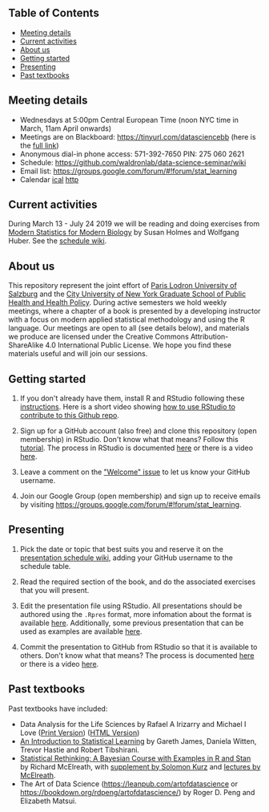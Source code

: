 ## Table of Contents

- [Meeting details](#meeting-details)
- [Current activities](#current-activities)
- [About us](#about-us)
- [Getting started](#getting-started)
- [Presenting](#presenting)
- [Past textbooks](#past-textbooks)

## Meeting details

* Wednesdays at 5:00pm Central European Time (noon NYC time in March, 11am April onwards)
* Meetings are on Blackboard: https://tinyurl.com/datasciencebb (here is the [full link](https://us.bbcollab.com/collab/ui/session/guest/d3d0f258a0154bc885fd22cb7ae8a86f))
* Anonymous dial-in phone access: 571-392-7650 PIN: 275 060 2621
* Schedule: https://github.com/waldronlab/data-science-seminar/wiki
* Email list: https://groups.google.com/forum/#!forum/stat_learning
* Calendar [ical](https://calendar.google.com/calendar/ical/094jn99q1meuq01gmtn7ipo0ts%40group.calendar.google.com/public/basic.ics) [http](https://calendar.google.com/calendar/embed?src=094jn99q1meuq01gmtn7ipo0ts%40group.calendar.google.com&ctz=America%2FNew_York)

## Current activities

During March 13 - July 24 2019 we will be reading and doing exercises from
[Modern Statistics for Modern Biology](http://web.stanford.edu/class/bios221/book/) by Susan Holmes and Wolfgang Huber. See the [schedule
wiki](https://github.com/waldronlab/data-science-seminar/wiki).

## About us

This repository represent the joint effort of [Paris Lodron University
of Salzburg](https://www.uni-salzburg.at/index.php?id=52) and the
[City University of New York Graduate School of Public Health and
Health Policy](http://sph.cuny.edu/). During active semesters we hold
weekly meetings, where a chapter of a book is presented by a
developing instructor with a focus on modern applied statistical
methodology and using the R language. Our meetings are open to all
(see details below), and materials we produce are licensed under the Creative
Commons Attribution-ShareAlike 4.0 International Public License. We
hope you find these materials useful and will join our sessions.

## Getting started

1. If you don't already have them, install R and RStudio following
these
[instructions](https://www.ics.uci.edu/~jutts/110/InstallingRandRStudio.pdf). Here
is a short video showing [how to use RStudio to contribute to this
Github repo](http://youtu.be/uHYcDQDbMY8).

2. Sign up for a GitHub account (also free) and clone this repository
(open membership) in RStudio. Don't know what that means? Follow this
[tutorial](https://try.github.io/levels/1/challenges/1). The process
in RStudio is documented
[here](https://support.rstudio.com/hc/en-us/articles/200532077-Version-Control-with-Git-and-SVN)
or there is a video
[here](https://www.rstudio.com/resources/webinars/rstudio-essentials-webinar-series-managing-part-2/).

3. Leave a comment on the ["Welcome"
issue](https://github.com/waldronlab/data-science-seminar/issues/1) to
let us know your GitHub username.

4. Join our Google Group (open membership) and sign up to receive
emails by visiting
https://groups.google.com/forum/#!forum/stat_learning.

## Presenting

1. Pick the date or topic that best suits you and reserve it on the
[presentation schedule
wiki](https://github.com/waldronlab/data-science-seminar/wiki), adding
your GitHub username to the schedule table.

2. Read the required section of the book, and do the associated
exercises that you will present.

3. Edit the presentation file using RStudio. All presentations should
be authored using the `.Rpres` format, more infomation about the
format is available
[here](https://support.rstudio.com/hc/en-us/articles/200486468). Additionally,
some previous presentation that can be used as examples are available
[here](https://github.com/waldronlab/Book_Club/tree/master/Data%20Analysis%20for%20the%20Life%20Sciences).

4. Commit the presentation to GitHub from RStudio so that it is
available to others. Don't know what that means? The process is
documented
[here](https://support.rstudio.com/hc/en-us/articles/200532077-Version-Control-with-Git-and-SVN)
or there is a video
[here](https://www.rstudio.com/resources/webinars/rstudio-essentials-webinar-series-managing-part-2/).

## Past textbooks

Past textbooks have included:

* Data Analysis for the Life Sciences by Rafael A Irizarry and Michael I Love ([Print Version](https://leanpub.com/dataanalysisforthelifesciences/)) ([HTML Version](http://genomicsclass.github.io/book/))
* [An Introduction to Statistical Learning](https://www-bcf.usc.edu/~gareth/ISL/) by Gareth James, Daniela Witten, Trevor Hastie and Robert Tibshirani.
* [Statistical Rethinking: A Bayesian Course with Examples in R and Stan](https://xcelab.net/rm/statistical-rethinking/) by Richard McElreath, with [supplement by Solomon Kurz](https://bookdown.org/connect/#/apps/1850/access) and [lectures by McElreath](https://www.youtube.com/channel/UCNJK6_DZvcMqNSzQdEkzvzA/playlists).
* The Art of Data Science (https://leanpub.com/artofdatascience or https://bookdown.org/rdpeng/artofdatascience/) by Roger D. Peng and Elizabeth Matsui.
